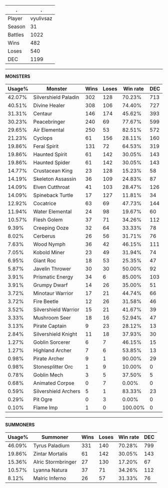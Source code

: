 .|.
|-|-
Player|vyulivsaz
Season|31
Battles|1022
Wins|482
Loses|540
DEC|1199

---
**MONSTERS**

Usage%|Monster|Wins|Loses|Win rate|DEC|
-|-|-|-|-|-|
42.07%|Silvershield Paladin|302|128|70.23%|713|
40.51%|Divine Healer|308|106|74.40%|727|
31.31%|Centaur|146|174|45.62%|393|
30.23%|Peacebringer|240|69|77.67%|599|
29.65%|Air Elemental|250|53|82.51%|572|
21.23%|Cyclops|61|156|28.11%|160|
19.86%|Feral Spirit|131|72|64.53%|319|
19.86%|Haunted Spirit|61|142|30.05%|143|
19.86%|Haunted Spider|61|142|30.05%|143|
14.77%|Crustacean King|23|128|15.23%|58|
14.19%|Skeleton Assassin|36|109|24.83%|87|
14.09%|Elven Cutthroat|41|103|28.47%|126|
14.09%|Spineback Turtle|17|127|11.81%|34|
12.92%|Cocatrice|63|69|47.73%|144|
11.94%|Water Elemental|24|98|19.67%|60|
10.57%|Flesh Golem|37|71|34.26%|112|
9.39%|Creeping Ooze|32|64|33.33%|78|
8.02%|Cerberus|26|56|31.71%|76|
7.63%|Wood Nymph|36|42|46.15%|111|
7.05%|Kobold Miner|23|49|31.94%|74|
6.95%|Giant Roc|18|53|25.35%|47|
5.87%|Javelin Thrower|30|30|50.00%|92|
3.91%|Prismatic Energy|34|6|85.00%|103|
3.91%|Grumpy Dwarf|14|26|35.00%|51|
3.72%|Minotaur Warrior|17|21|44.74%|66|
3.72%|Fire Beetle|12|26|31.58%|46|
3.52%|Silvershield Warrior|15|21|41.67%|39|
3.33%|Mushroom Seer|18|16|52.94%|47|
3.13%|Pirate Captain|9|23|28.12%|13|
2.84%|Silvershield Knight|11|18|37.93%|30|
1.27%|Goblin Sorcerer|6|7|46.15%|15|
1.27%|Highland Archer|7|6|53.85%|13|
0.98%|Pirate Archer|9|1|90.00%|29|
0.98%|Stonesplitter Orc|1|9|10.00%|0|
0.78%|Goblin Mech|3|5|37.50%|5|
0.68%|Animated Corpse|0|7|0.00%|0|
0.59%|Silvershield Archers|5|1|83.33%|23|
0.29%|Pit Ogre|0|3|0.00%|0|
0.10%|Flame Imp|1|0|100.00%|0|

---
**SUMMONERS**

Usage%|Summoner|Wins|Loses|Win rate|DEC|
-|-|-|-|-|-|
46.09%|Tyrus Paladium|331|140|70.28%|799|
19.86%|Zintar Mortalis|61|142|30.05%|143|
15.36%|Alric Stormbringer|27|130|17.20%|67|
10.57%|Lyanna Natura|37|71|34.26%|112|
8.12%|Malric Inferno|26|57|31.33%|76|
